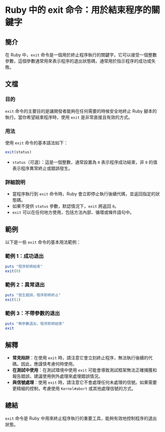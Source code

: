 <!--
Meta Description: # Ruby 中的 exit 命令：用於結束程序的關鍵字 ## 簡介 在 Ruby 中，`exit` 命令是一個用於終止程序執行的關鍵字。它可以接受一個整數參數，這個參數通常用來表示程序的退出狀態碼，通常用於指示程序的成功或失敗。 ## 文檔 ### 目的 `exit` 命令的主要目的是讓開發者能夠...
Meta Keywords: exit, ruby, status, puts, 程序即將結束
-->

# Ruby 中的 exit 命令：用於結束程序的關鍵字

## 簡介
在 Ruby 中，`exit` 命令是一個用於終止程序執行的關鍵字。它可以接受一個整數參數，這個參數通常用來表示程序的退出狀態碼，通常用於指示程序的成功或失敗。

## 文檔
### 目的
`exit` 命令的主要目的是讓開發者能夠在任何需要的時候安全地終止 Ruby 腳本的執行。當你希望結束程序時，使用 `exit` 是非常直接且有效的方式。

### 用法
使用 `exit` 命令的基本語法如下：

```ruby
exit(status)
```

- `status`（可選）：這是一個整數，通常設置為 `0` 表示程序成功結束，非 `0` 的值表示程序異常終止或錯誤發生。

### 詳細說明
- 當程序執行到 `exit` 命令時，Ruby 會立即停止執行後續代碼，並返回指定的狀態碼。
- 如果不提供 `status` 參數，默認情況下，`exit` 將返回 `0`。
- `exit` 可以在任何地方使用，包括方法內部、循環或條件語句中。

## 範例
以下是一些 `exit` 命令的基本用法範例：

### 範例 1：成功退出
```ruby
puts "程序即將結束"
exit(0)
```

### 範例 2：異常退出
```ruby
puts "發生錯誤，程序即將終止"
exit(1)
```

### 範例 3：不帶參數的退出
```ruby
puts "無參數退出，程序即將結束"
exit
```

## 解釋
- **常見陷阱**：在使用 `exit` 時，請注意它會立刻終止程序，無法執行後續的代碼。因此，應謹慎考慮何時使用。
- **在測試中使用**：在測試環境中使用 `exit` 可能會導致測試框架無法正確捕獲和報告錯誤，建議使用例外處理來處理錯誤情況。
- **與信號處理**：使用 `exit` 時，請注意它不會處理任何未處理的信號。如果需要更精細的控制，考慮使用 `Kernel#abort` 或其他處理信號的方式。

## 總結
`exit` 命令是 Ruby 中用來終止程序執行的重要工具，能夠有效地控制程序的退出狀態。